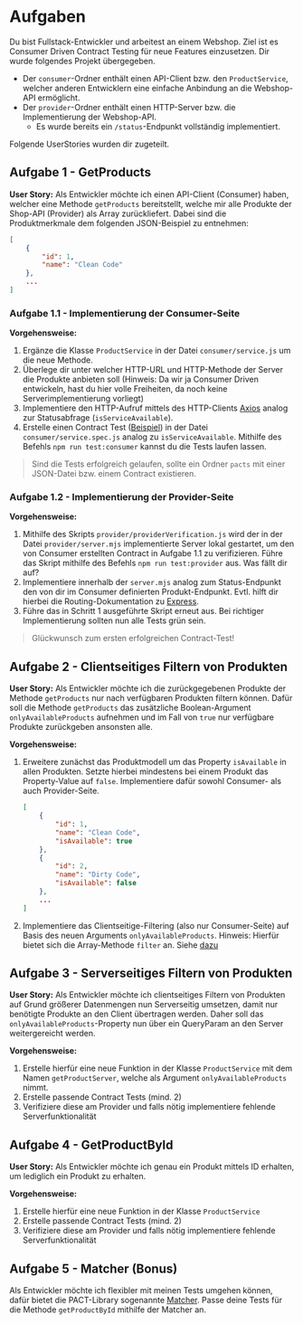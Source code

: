 # Aufgaben

Du bist Fullstack-Entwickler und arbeitest an einem Webshop. Ziel ist es Consumer Driven Contract Testing für neue Features einzusetzen. Dir wurde folgendes Projekt übergegeben.

- Der `consumer`-Ordner enthält einen API-Client bzw. den `ProductService`, welcher anderen Entwicklern eine einfache Anbindung an die Webshop-API ermöglicht.
- Der `provider`-Ordner enthält einen HTTP-Server bzw. die Implementierung der Webshop-API.
  - Es wurde bereits ein `/status`-Endpunkt vollständig implementiert. 

Folgende UserStories wurden dir zugeteilt.

## Aufgabe 1 - GetProducts

**User Story:** Als Entwickler möchte ich einen API-Client (Consumer) haben, welcher eine Methode `getProducts` bereitstellt, welche mir alle Produkte der Shop-API (Provider) als Array zurückliefert. Dabei sind die Produktmerkmale dem folgenden JSON-Beispiel zu entnehmen:

```json
[
    {
        "id": 1,
        "name": "Clean Code"
    },
    ...
]
```
### Aufgabe 1.1 - Implementierung der Consumer-Seite

**Vorgehensweise:**
1. Ergänze die Klasse `ProductService` in der Datei `consumer/service.js` um die neue Methode.
2. Überlege dir unter welcher HTTP-URL und HTTP-Methode der Server die Produkte anbieten soll (Hinweis: Da wir ja Consumer Driven entwickeln, hast du hier volle Freiheiten, da noch keine Serverimplementierung  vorliegt)
3. Implementiere den HTTP-Aufruf mittels des HTTP-Clients  [Axios](https://axios-http.com/docs/intro) analog zur Statusabfrage (`isServiceAvailable`).
4. Erstelle einen Contract Test ([Beispiel](https://docs.pact.io/implementation_guides/javascript/docs/consumer)) in der Datei `consumer/service.spec.js` analog zu `isServiceAvailable`. Mithilfe des Befehls `npm run test:consumer` kannst du die Tests laufen lassen.
 
> Sind die Tests erfolgreich gelaufen, sollte ein Ordner `pacts` mit einer JSON-Datei bzw. einem Contract existieren.

### Aufgabe 1.2 - Implementierung der Provider-Seite

**Vorgehensweise:**
1. Mithilfe des Skripts `provider/providerVerification.js` wird der in der Datei `provider/server.mjs` implementierte Server lokal gestartet, um den von Consumer erstellten Contract in Aufgabe 1.1 zu verifizieren. Führe das Skript mithilfe des Befehls `npm run test:provider` aus. Was fällt dir auf?
2. Implementiere innerhalb der `server.mjs` analog zum Status-Endpunkt den von dir im Consumer definierten Produkt-Endpunkt. Evtl. hilft dir hierbei die Routing-Dokumentation zu [Express](https://expressjs.com/en/guide/routing.html).
3. Führe das in Schritt 1 ausgeführte Skript erneut aus. Bei richtiger Implementierung sollten nun alle Tests grün sein.

> Glückwunsch zum ersten erfolgreichen Contract-Test!

## Aufgabe 2 - Clientseitiges Filtern von Produkten
**User Story:**  Als Entwickler möchte ich die zurückgegebenen Produkte der Methode `getProducts` nur nach verfügbaren Produkten filtern können. Dafür soll die Methode `getProducts` das zusätzliche Boolean-Argument `onlyAvailableProducts` aufnehmen und im Fall von `true` nur verfügbare Produkte zurückgeben ansonsten alle.

**Vorgehensweise:** 
1. Erweitere zunächst das Produktmodell um das Property `isAvailable` in allen Produkten. Setzte hierbei mindestens bei einem Produkt das Property-Value auf `false`. Implementiere dafür sowohl Consumer- als auch Provider-Seite.

    ```json
    [
        {
            "id": 1,
            "name": "Clean Code",
            "isAvailable": true
        },
        {
            "id": 2,
            "name": "Dirty Code",
            "isAvailable": false
        },
        ...
    ]
    ```

2. Implementiere das Clientseitige-Filtering (also nur Consumer-Seite) auf Basis des neuen Arguments `onlyAvailableProducts`. Hinweis: Hierfür bietet sich die Array-Methode `filter` an. Siehe [dazu](https://developer.mozilla.org/en-US/docs/Web/JavaScript/Reference/Global_Objects/Array/filter)

## Aufgabe 3 - Serverseitiges Filtern von Produkten
**User Story:** Als Entwickler möchte ich clientseitiges Filtern von Produkten auf Grund größerer Datenmengen nun Serverseitig umsetzen, damit nur benötigte Produkte an den Client übertragen werden. Daher soll das `onlyAvailableProducts`-Property nun über ein QueryParam an den Server weitergereicht werden.

**Vorgehensweise:** 
1. Erstelle hierfür eine neue Funktion in der Klasse `ProductService` mit dem Namen `getProductServer`, welche als Argument `onlyAvailableProducts` nimmt.
2. Erstelle passende Contract Tests (mind. 2)
3. Verifiziere diese am Provider und falls nötig implementiere fehlende Serverfunktionalität

## Aufgabe 4 - GetProductById
**User Story:** Als Entwickler möchte ich genau ein Produkt mittels ID erhalten, um lediglich ein Produkt zu erhalten.

**Vorgehensweise:** 
1. Erstelle hierfür eine neue Funktion in der Klasse `ProductService`
2. Erstelle passende Contract Tests (mind. 2)
3. Verifiziere diese am Provider und falls nötig implementiere fehlende Serverfunktionalität

## Aufgabe 5 - Matcher (Bonus)
Als Entwickler möchte ich flexibler mit meinen Tests umgehen können, dafür bietet die PACT-Library sogenannte [Matcher](https://docs.pact.io/implementation_guides/javascript/docs/matching#match-based-on-arrays).
Passe deine Tests für die Methode `getProductById` mithilfe der Matcher an.
